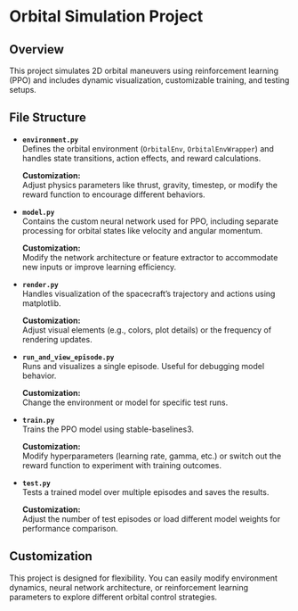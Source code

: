 # Orbital Simulation Project

## Overview
This project simulates 2D orbital maneuvers using reinforcement learning (PPO) and includes dynamic visualization, customizable training, and testing setups.

## File Structure

- **`environment.py`**  
  Defines the orbital environment (`OrbitalEnv`, `OrbitalEnvWrapper`) and handles state transitions, action effects, and reward calculations.

  **Customization:**  
  Adjust physics parameters like thrust, gravity, timestep, or modify the reward function to encourage different behaviors.

- **`model.py`**  
  Contains the custom neural network used for PPO, including separate processing for orbital states like velocity and angular momentum.

  **Customization:**  
  Modify the network architecture or feature extractor to accommodate new inputs or improve learning efficiency.

- **`render.py`**  
  Handles visualization of the spacecraft’s trajectory and actions using matplotlib.

  **Customization:**  
  Adjust visual elements (e.g., colors, plot details) or the frequency of rendering updates.

- **`run_and_view_episode.py`**  
  Runs and visualizes a single episode. Useful for debugging model behavior.

  **Customization:**  
  Change the environment or model for specific test runs.

- **`train.py`**  
  Trains the PPO model using stable-baselines3.

  **Customization:**  
  Modify hyperparameters (learning rate, gamma, etc.) or switch out the reward function to experiment with training outcomes.

- **`test.py`**  
  Tests a trained model over multiple episodes and saves the results.

  **Customization:**  
  Adjust the number of test episodes or load different model weights for performance comparison.

## Customization
This project is designed for flexibility. You can easily modify environment dynamics, neural network architecture, or reinforcement learning parameters to explore different orbital control strategies.
